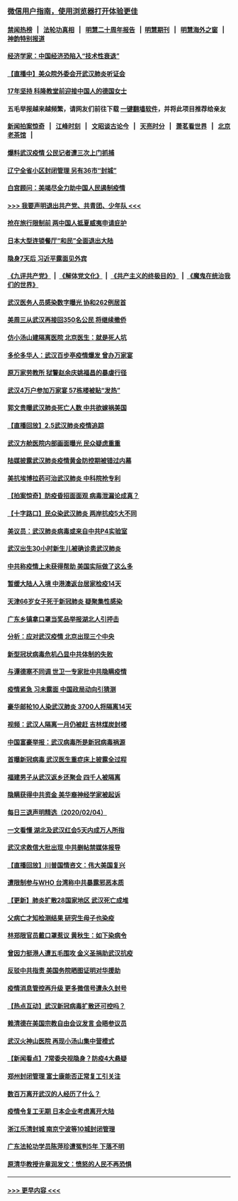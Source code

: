 ### [微信用户指南，使用浏览器打开体验更佳](https://github.com/gfw-breaker/banned-news1/blob/master/indexes/wechat-guide.md?t=0)
#### [禁闻热榜](热点新闻.md?t=0)  &nbsp;&nbsp;|&nbsp;&nbsp; [法轮功真相](https://github.com/gfw-breaker/truth/blob/master/README.md?t=0) &nbsp;&nbsp;|&nbsp;&nbsp; [明慧二十周年报告](https://github.com/gfw-breaker/mh-reports/blob/master/README.md?t=0) &nbsp;&nbsp;|&nbsp;&nbsp;[明慧期刊](https://github.com/gfw-breaker/mh-qikan) &nbsp;&nbsp;|&nbsp;&nbsp; [明慧海外之窗](https://github.com/gfw-breaker/mh-news/blob/master/README.md?t=0) &nbsp;&nbsp;|&nbsp;&nbsp; [神韵特别报道](https://github.com/gfw-breaker/mh-news/blob/master/shenyun.md?t=0)
#### [经济学家：中国经济恐陷入“技术性衰退”](../pages/nsc413/n11846450.md?t=02060355) 
#### [【直播中】美众院外委会开武汉肺炎听证会](../pages/nsc413/n11846727.md?t=02060355) 
#### [17年坚持 科隆教堂前迎接中国人的德国女士](../pages/nsc413/n11846781.md?t=02060355) 
#### 五毛举报越来越频繁，请网友们前往下载 [一键翻墙软件](https://github.com/gfw-breaker/ssr-accounts)，并将此项目推荐给亲友
#### [新闻拍案惊奇](https://github.com/gfw-breaker/banned-news1/blob/master/pages/link4.md) &nbsp;&nbsp;|&nbsp;&nbsp; [江峰时刻](https://github.com/gfw-breaker/banned-news1/blob/master/pages/link4.md) &nbsp;&nbsp;|&nbsp;&nbsp; [文昭谈古论今](https://github.com/gfw-breaker/banned-news1/blob/master/pages/link4.md) &nbsp;&nbsp;|&nbsp;&nbsp; [天亮时分](https://github.com/gfw-breaker/banned-news1/blob/master/pages/link4.md) &nbsp;&nbsp;|&nbsp;&nbsp; [萧茗看世界](https://github.com/gfw-breaker/banned-news1/blob/master/pages/link4.md) &nbsp;&nbsp;|&nbsp;&nbsp; [北京老茶馆](https://github.com/gfw-breaker/banned-news1/blob/master/pages/link4.md) &nbsp;&nbsp;|&nbsp;&nbsp; 
#### [爆料武汉疫情 公民记者遭三次上门抓捕](../pages/nsc413/n11846937.md?t=02060355) 
#### [辽宁全省小区封闭管理 另有36市“封城”](../pages/nsc413/n11846879.md?t=02060355) 
#### [白宫顾问：美竭尽全力助中国人民遏制疫情](../pages/nsc413/n11846756.md?t=02060355) 
#### [>>> 我要声明退出共产党、共青团、少年队 <<<](https://github.com/begood0513/goodnews/blob/master/quit/letter.md) 
#### [抢在旅行限制前 两中国人抵夏威夷申请庇护](../pages/nsc413/n11846866.md?t=02060355) 
#### [日本大型连锁餐厅“和民”全面退出大陆](../pages/nsc413/n11846765.md?t=02060355) 
#### [隐身7天后 习近平露面见外宾](../pages/nsc413/n11846805.md?t=02060355) 
#### [《九评共产党》](https://github.com/begood0513/9ping.md/blob/master/README.md) &nbsp;|&nbsp; [《解体党文化》](../../../../jtdwh.md/blob/master/README.md)  &nbsp;|&nbsp; [《共产主义的终极目的》](../../../../gczydzjmd.md/blob/master/README.md) &nbsp;|&nbsp; [《魔鬼在统治我们的世界》](../../../../mgztzwmdsj.md/blob/master/README.md) 
#### [武汉医务人员感染数字曝光 协和262例居首](../pages/nsc413/n11846742.md?t=02060355) 
#### [美周三从武汉再接回350名公民 将继续撤侨](../pages/nsc413/n11846705.md?t=02060355) 
#### [仿小汤山建隔离医院 北京医生：就是死人坑](../pages/nsc413/n11846692.md?t=02060355) 
#### [多伦多华人：武汉百步亭疫情爆发 曾办万家宴](../pages/nsc413/n11846766.md?t=02060355) 
#### [原万家劳教所 狱警赵余庆姚福昌的暴虐行径](../pages/nsc413/n11844582.md?t=02060355) 
#### [武汉4万户参加万家宴 57栋楼被贴“发热”](../pages/nsc413/n11846074.md?t=02060355) 
#### [郭文贵曝武汉肺炎死亡人数 中共欲嫁祸美国](../pages/nsc413/n11846240.md?t=02060355) 
#### [【直播回放】2.5武汉肺炎疫情追踪](../pages/nsc413/n11846437.md?t=02060355) 
#### [武汉方舱医院内部画面曝光 民众疑虑重重](../pages/nsc413/n11846442.md?t=02060355) 
#### [陆媒披露武汉肺炎疫情黄金防控期被错过内幕](../pages/nsc413/n11846413.md?t=02060355) 
#### [美抗埃博拉药可治武汉肺炎 中科院抢专利](../pages/nsc413/n11846409.md?t=02060355) 
#### [【拍案惊奇】防疫昏招面面观 病毒泄漏论成真？](../pages/nsc413/n11845382.md?t=02060355) 
#### [【十字路口】民众染武汉肺炎 两岸抗疫5大不同](../pages/nsc413/n11845264.md?t=02060355) 
#### [美议员：武汉肺炎病毒或来自中共P4实验室](../pages/nsc413/n11846043.md?t=02060355) 
#### [武汉出生30小时新生儿被确诊患武汉肺炎](../pages/nsc413/n11846307.md?t=02060355) 
#### [中共称疫情上未获得帮助 美国实际做了这么多](../pages/nsc413/n11846008.md?t=02060355) 
#### [暂缓大陆人入境 中港澳返台居家检疫14天](../pages/nsc413/n11845862.md?t=02060355) 
#### [天津66岁女子死于新冠肺炎 疑聚集性感染](../pages/nsc413/n11845909.md?t=02060355) 
#### [广东乡镇拿口罩当奖品举报湖北人引抨击](../pages/nsc413/n11845622.md?t=02060355) 
#### [分析：应对武汉疫情 北京出现三个中央](../pages/nsc413/n11845850.md?t=02060355) 
#### [新型冠状病毒危机凸显中共体制的失败](../pages/nsc413/n11844970.md?t=02060355) 
#### [与谭德塞不同调 世卫一专家批中共隐瞒疫情](../pages/nsc413/n11845278.md?t=02060355) 
#### [疫情紧急 习未露面 中国政局动向引猜测](../pages/nsc413/n11845224.md?t=02060355) 
#### [豪华邮轮10人染武汉肺炎 3700人将隔离14天](../pages/nsc413/n11845543.md?t=02060355) 
#### [视频：武汉人隔离一月仍被赶 吉林煤炭封楼](../pages/nsc413/n11845570.md?t=02060355) 
#### [中国富豪举报：武汉病毒所是新冠病毒祸源](../pages/nsc413/n11844943.md?t=02060355) 
#### [首曝新冠病毒 武汉医生重症床上披露全过程](../pages/nsc413/n11845150.md?t=02060355) 
#### [福建男子从武汉返乡还聚会 四千人被隔离](../pages/nsc413/n11845352.md?t=02060355) 
#### [隐瞒获得中共资金 美华裔神经学家被起诉](../pages/nsc413/n11844879.md?t=02060355) 
#### [每日三退声明精选（2020/02/04）](../pages/nsc413/n11845335.md?t=02060355) 
#### [一文看懂 湖北及武汉红会5天内成万人所指](../pages/nsc413/n11844315.md?t=02060355) 
#### [武汉求救信大批出现 中共删帖禁媒体报导](../pages/nsc413/n11845064.md?t=02060355) 
#### [【直播回放】川普国情咨文：伟大美国复兴](../pages/nsc413/n11842079.md?t=02060355) 
#### [遭限制参与WHO 台湾称中共暴露邪恶本质](../pages/nsc413/n11844351.md?t=02060355) 
#### [【更新】肺炎扩散28国家地区 武汉死亡成堆](../pages/nsc413/n11801312.md?t=02060355) 
#### [父病亡才知检测结果 研究生母子也染疫](../pages/nsc413/n11845059.md?t=02060355) 
#### [林郑限官员戴口罩惹议 黄秋生：如下染病令](../pages/nsc413/n11844529.md?t=02060355) 
#### [曾因力挺港人遭五毛围攻 金义圣捐助武汉抗疫](../pages/nsc413/n11844707.md?t=02060355) 
#### [反驳中共指责 美国务院晒图证明对华援助](../pages/nsc413/n11844859.md?t=02060355) 
#### [疫情消息管控再升级 更多微信号遭永久封号](../pages/nsc413/n11844902.md?t=02060355) 
#### [【热点互动】武汉新冠病毒扩散还可控吗？](../pages/nsc413/n11844750.md?t=02060355) 
#### [赖清德在美国宗教自由会议发言 会晤参议员](../pages/nsc413/n11844836.md?t=02060355) 
#### [武汉火神山医院 再现小汤山集中营模式](../pages/nsc413/n11844763.md?t=02060355) 
#### [【新闻看点】7常委央视隐身？防疫4大悬疑](../pages/nsc413/n11844611.md?t=02060355) 
#### [郑州封闭管理 富士康能否正常复工引关注](../pages/nsc413/n11844727.md?t=02060355) 
#### [数百万离开武汉的人经历了什么？](../pages/nsc413/n11844742.md?t=02060355) 
#### [疫情令复工无期  日本企业考虑离开大陆](../pages/nsc413/n11844585.md?t=02060355) 
#### [浙江乐清封城 南京宁波等10城封闭管理](../pages/nsc413/n11844464.md?t=02060355) 
#### [广东法轮功学员陈萍珍遭冤判5年 下落不明](../pages/nsc413/n11844088.md?t=02060355) 
#### [原清华教授许章润发文：愤怒的人民不再恐惧](../pages/nsc413/n11844347.md?t=02060355) 

----
#### [ >>> 更早内容 <<< ](../indexes/nsc413-earlier.md)

